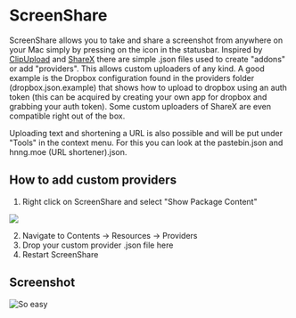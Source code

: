 # ScreenShare

ScreenShare allows you to take and share a screenshot from anywhere on your Mac simply by pressing on the icon in the statusbar.
Inspired by [ClipUpload](http://clipupload.net/) and [ShareX](http://getsharex.com/) there are simple .json files used to create "addons" or add "providers". This allows custom uploaders of any kind. A good example is the Dropbox configuration found in the providers folder (dropbox.json.example) that shows how to upload to dropbox using an auth token (this can be acquired by creating your own app for dropbox and grabbing your auth token). Some custom uploaders
 of ShareX are even compatible right out of the box.

Uploading text and shortening a URL is also possible and will be put under "Tools" in the context menu. For this you can look at the pastebin.json and hnng.moe (URL shortener).json.

## How to add custom providers
1. Right click on ScreenShare and select "Show Package Content"

![](http://i.imgur.com/ldYcjjNl.png)

2. Navigate to Contents -> Resources -> Providers
3. Drop your custom provider .json file here
4. Restart ScreenShare

## Screenshot
![So easy](http://i.imgur.com/2E5nyHsl.png)
